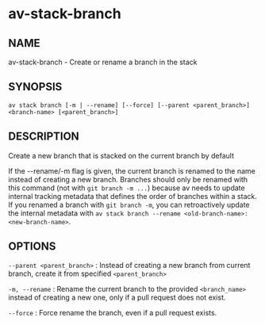 # av-stack-branch

## NAME

av-stack-branch - Create or rename a branch in the stack

## SYNOPSIS

`av stack branch [-m | --rename] [--force] [--parent <parent_branch>] <branch-name> [<parent_branch>]`

## DESCRIPTION

Create a new branch that is stacked on the current branch by default

If the --rename/-m flag is given, the current branch is renamed to the name
instead of creating a new branch. Branches should only be renamed with this
command (not with `git branch -m ...`) because av needs to update internal
tracking metadata that defines the order of branches within a stack. If you
renamed a branch with `git branch -m`, you can retroactively update the internal
metadata with `av stack branch --rename <old-branch-name>:<new-branch-name>`.

## OPTIONS

`--parent <parent_branch>`
: Instead of creating a new branch from current branch, create it from
  specified `<parent_branch>`

`-m, --rename`
: Rename the current branch to the provided `<branch_name>` instead of
  creating a new one, only if a pull request does not exist.

`--force`
: Force rename the branch, even if a pull request exists.
